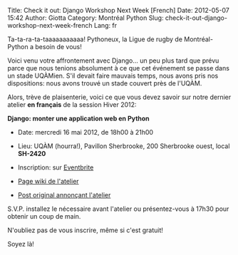 Title: Check it out: Django Workshop Next Week [French]
Date: 2012-05-07 15:42
Author: Giotta
Category: Montréal Python
Slug: check-it-out-django-workshop-next-week-french
Lang: fr

Ta-ta-ra-ta-taaaaaaaaaaa! Pythoneux, la Ligue de rugby de
Montréal-Python a besoin de vous!

Voici venu votre affrontement avec Django... un peu plus tard que prévu
parce que nous tenions absolument à ce que cet événement se passe dans
un stade UQÀMien. S'il devait faire mauvais temps, nous avons pris nos
dispositions: nous avons trouvé un stade couvert près de l'UQÀM.

Alors, trève de plaisenterie, voici ce que vous devez savoir sur notre
dernier atelier **en français** de la session Hiver 2012:

**Django: monter une application web en Python**

-   Date: mercredi 16 mai 2012, de 18h00 à 21h00
-   Lieu: UQÀM (hourra!), Pavillon Sherbrooke, 200 Sherbrooke ouest,
    local **SH-2420**
-   Inscription: sur [Eventbrite][]

-   [Page wiki de l'atelier][]
-   [Post original annonçant l'atelier][]

</p>
S.V.P. installez le nécessaire avant l'atelier ou présentez-vous à 17h30
pour obtenir un coup de main.

N'oubliez pas de vous inscrire, même si c'est gratuit!

Soyez là!<!--:-->

  [Eventbrite]: http://montrealpython-atelier-20120516.eventbrite.ca
  [Page wiki de l'atelier]: http://montrealpython.org/r/projects/workshops/wiki/2012-05-16
  [Post original annonçant l'atelier]: http://montrealpython.org/fr/2012/04/winter-2012-last-workshop-django-building-a-python-web-app/
